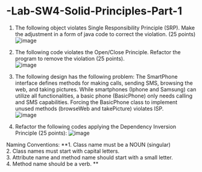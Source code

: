 # -Lab-SW4-Solid-Principles-Part-1
1. The following object violates Single Responsibility Principle (SRP). Make the adjustment in a form of java code to correct the violation. (25 points)  
![image](https://github.com/user-attachments/assets/f96c3577-9093-4628-8255-71039786eb5a)

2. The following code violates the Open/Close Principle.  Refactor the program to remove the violation (25 points).  
![image](https://github.com/user-attachments/assets/951dd0f3-e5c0-4551-bfee-d3673fc7e148)

3. The following design has the following problem:
The SmartPhone interface defines methods for making calls, sending SMS, browsing the web, and taking pictures.
While  smartphones (Iphone and Samsung) can utilize all functionalities, a basic phone (BasicPhone) only needs calling and SMS capabilities.
Forcing the BasicPhone class to implement unused methods (browseWeb and takePicture) violates ISP.  
![image](https://github.com/user-attachments/assets/9e01276e-917f-42c6-99ef-1ed36c7723be)

4. Refactor the following codes applying the Dependency Inversion Principle (25 points):
![image](https://github.com/user-attachments/assets/77f6dd87-a207-4d28-8f5b-c3ec6065671f)

Naming Conventions:
**1. Class name must be a NOUN (singular)  
2. Class names must start with capital letters.  
3. Attribute name and method name should start with a small letter.  
4. Method name should be a verb.  **

